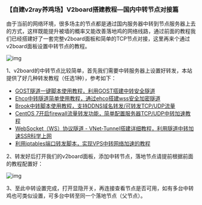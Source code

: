 ### 【自建v2ray养鸡场】V2board搭建教程—国内中转节点对接篇

由于当前的网络环境，很多场主的节点都是通过国内服务器中转到节点服务器上去的方式，这样既能提升被墙的概率又能改善落地鸡的网络线路，通过前面的教程我们已经搭建好了一套完整v2board面板和简单的TCP节点对接，这里再来个通过v2board面板设置中转节点的教程。

![img](https://gitee.com/muzihuaner/huangeimages/raw/master/v2boardzz.png)

1、v2board的中转节点比较简单，首先我们需要中转服务器上设置好转发，本站提供了好几种转发教程（任选1种），参考如下：

- [GOST隧道一键脚本使用教程，利用GOST搭建中转安全隧道](https://zhujiget.com/3818.html)
- [Ehco中转隧道简单使用教程，通过ehco搭建wss安全加密隧道](https://zhujiget.com/4977.html)
- [Brook中转脚本使用教程，支持DDNS域名转发/可转发TCP/UDP流量](https://zhujiget.com/3547.html)
- [CentOS 7开启firewall流量转发功能，简单配置服务器TCP/UDP中转加速教程](https://zhujiget.com/3451.html)
- [WebSocket（WS）协议隧道 - VNet-Tunnel搭建详细教程，利用隧道中转加速SSR科学上网](https://zhujiget.com/3374.html)
- [利用iptables端口转发脚本，实现VPS中转网络加速的教程](https://zhujiget.com/3044.html)

2、转发好后打开我们的v2board面板，添加中转节点，落地节点请提前根据前面的教程配置好：

![img](https://zhujiget.com/wp-content/uploads/2020/06/image.png)

3、至此中转设置完成，打开显隐开关，再连接查看节点是否可用，如有多台中转鸡也可类似设置，可多台中转至同一个落地节点（父节点）。
